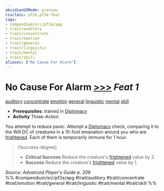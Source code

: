 ```yaml
---
obsidianUIMode: preview
cssclass: pf2e,pf2e-feat
tags:
- compendium/src/pf2e/apg
- trait/auditory
- trait/concentrate
- trait/emotion
- trait/general
- trait/linguistic
- trait/mental
- trait/skill
aliases: ["No Cause For Alarm"]
---
```

# No Cause For Alarm  [>>>](../../Rules/core-rulebook/chapter-9-playing-the-game.md#Actions "Three-Action") *Feat 1*  
[auditory](../../Rules/traits/auditory.md)  [concentrate](../../Rules/traits/concentrate.md)  [emotion](../../Rules/traits/emotion.md)  [general](../../Rules/traits/general.md)  [linguistic](../../Rules/traits/linguistic.md)  [mental](../../Rules/traits/mental.md)  [skill](../../Rules/traits/skill.md)  

- **Prerequisites**: trained in [Diplomacy](../skills.md#Diplomacy)
- **Activity** Three-Action

You attempt to reduce panic. Attempt a [Diplomacy](../skills.md#Diplomacy) check, comparing it to the Will DC of creatures in a 10-foot emanation around you who are [frightened](../../Rules/conditions.md#Frightened). Each of them is temporarily immune for 1 hour.

> [!success-degree] 
> - **Critical Success** Reduce the creature's [frightened](../../Rules/conditions.md#Frightened) value by 2.
> - **Success** Reduce the creature's [frightened](../../Rules/conditions.md#Frightened) value by 1.

*Source: Advanced Player's Guide p. 208*  
%% #compendium/src/pf2e/apg #trait/auditory #trait/concentrate #trait/emotion #trait/general #trait/linguistic #trait/mental #trait/skill %%